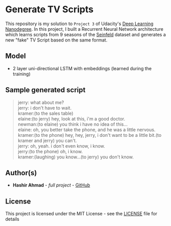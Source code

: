 # Generate TV Scripts
This repository is my solution to `Project 3` of Udacity's [Deep Learning Nanodegree](https://www.udacity.com/course/deep-learning-nanodegree--nd101). In this project, I built a Recurrent Neural Network architecture which learns scripts from 9 seasons of the [Seinfeld](https://www.kaggle.com/thec03u5/seinfeld-chronicles#scripts.csv) dataset and generates a new "fake" TV Script based on the same format. 

## Model
* 2 layer uni-directional LSTM with embeddings (learned during the training)

## Sample generated script
> jerry: what about me?<br>jerry: i don't have to wait.<br>kramer:(to the sales table)<br>elaine:(to jerry) hey, look at this, i'm a good doctor.<br>newman:(to elaine) you think i have no idea of this...<br>elaine: oh, you better take the phone, and he was a little nervous.<br>kramer:(to the phone) hey, hey, jerry, i don't want to be a little bit.(to kramer and jerry) you can't.<br>jerry: oh, yeah. i don't even know, i know.<br>jerry:(to the phone) oh, i know.<br>kramer:(laughing) you know...(to jerry) you don't know.

## Author(s)
* **Hashir Ahmad** - *full project* - [GitHub](https://github.com/hash-ir/)

## License
This project is licensed under the MIT License - see the [LICENSE](https://github.com/hash-ir/Generate-TV-Scripts/blob/master/LICENSE) file for details
